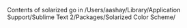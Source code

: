 Contents of solarized go in
/Users/aashay/Library/Application Support/Sublime Text 2/Packages/Solarized Color Scheme/
